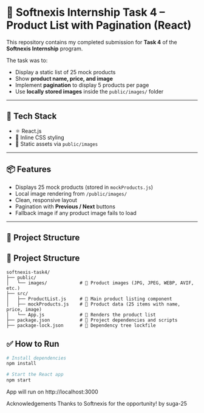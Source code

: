 # 🧩 Softnexis Internship Task 4 – Product List with Pagination (React)

This repository contains my completed submission for **Task 4** of the **Softnexis Internship** program.

The task was to:
- Display a static list of 25 mock products
- Show **product name, price, and image**
- Implement **pagination** to display 5 products per page
- Use **locally stored images** inside the `public/images/` folder

---

## 🚀 Tech Stack

- ⚛️ React.js
- 💅 Inline CSS styling
- 📁 Static assets via `public/images`

---

## 📦 Features

- Displays 25 mock products (stored in `mockProducts.js`)
- Local image rendering from `/public/images/`
- Clean, responsive layout
- Pagination with **Previous / Next** buttons
- Fallback image if any product image fails to load

---

## 📁 Project Structure

## 📁 Project Structure

```
softnexis-task4/
├── public/
│   └── images/            # 🔹 Product images (JPG, JPEG, WEBP, AVIF, etc.)
├── src/
│   ├── ProductList.js     # 🔹 Main product listing component
│   ├── mockProducts.js    # 🔹 Product data (25 items with name, price, image)
│   └── App.js             # 🔹 Renders the product list
├── package.json           # 🔹 Project dependencies and scripts
├── package-lock.json      # 🔹 Dependency tree lockfile
```

## ✅ How to Run

```bash
# Install dependencies
npm install
```

```bash
# Start the React app
npm start
```

App will run on http://localhost:3000

Acknowledgements
Thanks to Softnexis for the opportunity!
 by suga-25
